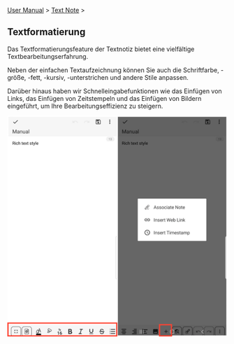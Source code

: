 [User Manual](/dragonnest/drawnote/manual/de) > [Text Note](/dragonnest/drawnote/manual/de/text_note) >

Textformatierung
---
Das Textformatierungsfeature der Textnotiz bietet eine vielfältige Textbearbeitungserfahrung.

Neben der einfachen Textaufzeichnung können Sie auch die Schriftfarbe, -größe, -fett, -kursiv, -unterstrichen und andere Stile anpassen.

Darüber hinaus haben wir Schnelleingabefunktionen wie das Einfügen von Links, das Einfügen von Zeitstempeln und das Einfügen von Bildern eingeführt, um Ihre Bearbeitungseffizienz zu steigern.

![](imgs/rich_text_style1.png)